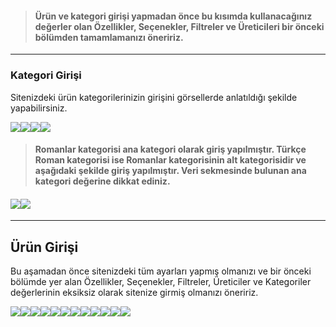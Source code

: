 > #### Ürün ve kategori girişi yapmadan önce bu kısımda kullanacağınız değerler olan Özellikler, Seçenekler, Filtreler ve Üreticileri bir önceki bölümden tamamlamanızı öneririz.

---

### Kategori Girişi

Sitenizdeki ürün kategorilerinizin girişini görsellerde anlatıldığı şekilde yapabilirsiniz.

![](/assets/kategori1.png)![](/assets/kategori2.png)![](/assets/kategori3.png)![](/assets/kategori4.png)

> #### Romanlar kategorisi ana kategori olarak giriş yapılmıştır. Türkçe Roman kategorisi ise Romanlar kategorisinin alt kategorisidir ve aşağıdaki şekilde giriş yapılmıştır. Veri sekmesinde bulunan ana kategori değerine dikkat ediniz.

#### ![](/assets/alt-kategori1.png)![](/assets/alt-kategori2.png)

---

## 

## Ürün Girişi

Bu aşamadan önce sitenizdeki tüm ayarları yapmış olmanızı ve bir önceki bölümde yer alan Özellikler, Seçenekler, Filtreler, Üreticiler ve Kategoriler değerlerinin eksiksiz olarak sitenize girmiş olmanızı öneririz.

![](/assets/urungirisi1.png)![](/assets/urungirisi3.png)![](/assets/urungirisi4.png)![](/assets/urungirisi5.png)![](/assets/urungirisi6.png)![](/assets/urungirisi7.png)![](/assets/urungirisi8.png)![](/assets/urungirisi9.png)![](/assets/urungirisi10.png)![](/assets/urungirisi11.png)![](/assets/urungirisi12.png)![](/assets/urungirisi13.png)



